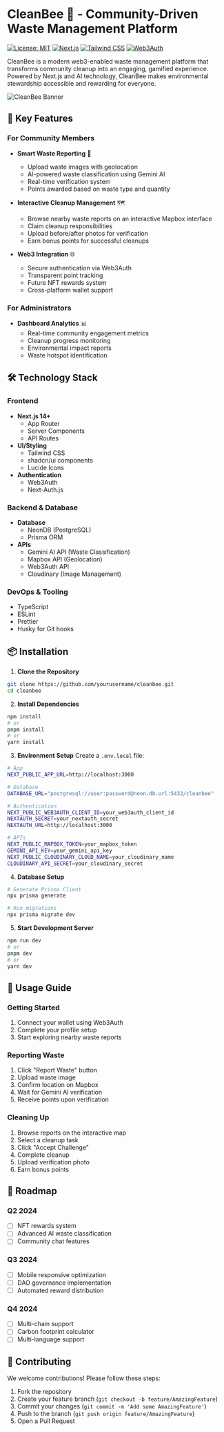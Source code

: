 # CleanBee 🐝 - Community-Driven Waste Management Platform

[![License: MIT](https://img.shields.io/badge/License-MIT-yellow.svg)](https://opensource.org/licenses/MIT)
[![Next.js](https://img.shields.io/badge/Next.js-14-black)](https://nextjs.org/)
[![Tailwind CSS](https://img.shields.io/badge/Tailwind-3.0-blue)](https://tailwindcss.com/)
[![Web3Auth](https://img.shields.io/badge/Web3Auth-Latest-purple)](https://web3auth.io/)

CleanBee is a modern web3-enabled waste management platform that transforms community cleanup into an engaging, gamified experience. Powered by Next.js and AI technology, CleanBee makes environmental stewardship accessible and rewarding for everyone.

![CleanBee Banner](banner-placeholder.png)

## 🌟 Key Features

### For Community Members
- **Smart Waste Reporting** 📸
  - Upload waste images with geolocation
  - AI-powered waste classification using Gemini AI
  - Real-time verification system
  - Points awarded based on waste type and quantity

- **Interactive Cleanup Management** 🗺️
  - Browse nearby waste reports on an interactive Mapbox interface
  - Claim cleanup responsibilities
  - Upload before/after photos for verification
  - Earn bonus points for successful cleanups

- **Web3 Integration** 🌐
  - Secure authentication via Web3Auth
  - Transparent point tracking
  - Future NFT rewards system
  - Cross-platform wallet support

### For Administrators
- **Dashboard Analytics** 📊
  - Real-time community engagement metrics
  - Cleanup progress monitoring
  - Environmental impact reports
  - Waste hotspot identification

## 🛠️ Technology Stack

### Frontend
- **Next.js 14+**
  - App Router
  - Server Components
  - API Routes
- **UI/Styling**
  - Tailwind CSS
  - shadcn/ui components
  - Lucide Icons
- **Authentication**
  - Web3Auth
  - Next-Auth.js

### Backend & Database
- **Database**
  - NeonDB (PostgreSQL)
  - Prisma ORM
- **APIs**
  - Gemini AI API (Waste Classification)
  - Mapbox API (Geolocation)
  - Web3Auth API
  - Cloudinary (Image Management)

### DevOps & Tooling
- TypeScript
- ESLint
- Prettier
- Husky for Git hooks

## 📦 Installation

1. **Clone the Repository**
```bash
git clone https://github.com/yourusername/cleanbee.git
cd cleanbee
```

2. **Install Dependencies**
```bash
npm install
# or
pnpm install
# or
yarn install
```

3. **Environment Setup**
Create a `.env.local` file:
```bash
# App
NEXT_PUBLIC_APP_URL=http://localhost:3000

# Database
DATABASE_URL="postgresql://user:password@neon.db.url:5432/cleanbee"

# Authentication
NEXT_PUBLIC_WEB3AUTH_CLIENT_ID=your_web3auth_client_id
NEXTAUTH_SECRET=your_nextauth_secret
NEXTAUTH_URL=http://localhost:3000

# APIs
NEXT_PUBLIC_MAPBOX_TOKEN=your_mapbox_token
GEMINI_API_KEY=your_gemini_api_key
NEXT_PUBLIC_CLOUDINARY_CLOUD_NAME=your_cloudinary_name
CLOUDINARY_API_SECRET=your_cloudinary_secret
```

4. **Database Setup**
```bash
# Generate Prisma Client
npx prisma generate

# Run migrations
npx prisma migrate dev
```

5. **Start Development Server**
```bash
npm run dev
# or
pnpm dev
# or
yarn dev
```

## 🎯 Usage Guide

### Getting Started
1. Connect your wallet using Web3Auth
2. Complete your profile setup
3. Start exploring nearby waste reports

### Reporting Waste
1. Click "Report Waste" button
2. Upload waste image
3. Confirm location on Mapbox
4. Wait for Gemini AI verification
5. Receive points upon verification

### Cleaning Up
1. Browse reports on the interactive map
2. Select a cleanup task
3. Click "Accept Challenge"
4. Complete cleanup
5. Upload verification photo
6. Earn bonus points

## 🚀 Roadmap

### Q2 2024
- [ ] NFT rewards system
- [ ] Advanced AI waste classification
- [ ] Community chat features

### Q3 2024
- [ ] Mobile responsive optimization
- [ ] DAO governance implementation
- [ ] Automated reward distribution

### Q4 2024
- [ ] Multi-chain support
- [ ] Carbon footprint calculator
- [ ] Multi-language support

## 🤝 Contributing

We welcome contributions! Please follow these steps:

1. Fork the repository
2. Create your feature branch (`git checkout -b feature/AmazingFeature`)
3. Commit your changes (`git commit -m 'Add some AmazingFeature'`)
4. Push to the branch (`git push origin feature/AmazingFeature`)
5. Open a Pull Request




